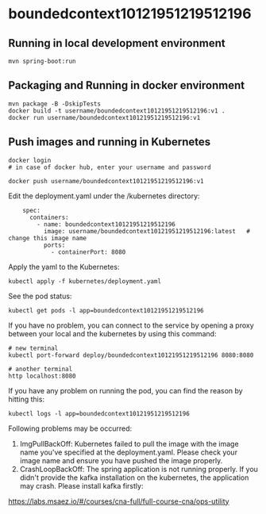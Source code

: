 # boundedcontext10121951219512196

## Running in local development environment

```
mvn spring-boot:run
```

## Packaging and Running in docker environment

```
mvn package -B -DskipTests
docker build -t username/boundedcontext10121951219512196:v1 .
docker run username/boundedcontext10121951219512196:v1
```

## Push images and running in Kubernetes

```
docker login 
# in case of docker hub, enter your username and password

docker push username/boundedcontext10121951219512196:v1
```

Edit the deployment.yaml under the /kubernetes directory:
```
    spec:
      containers:
        - name: boundedcontext10121951219512196
          image: username/boundedcontext10121951219512196:latest   # change this image name
          ports:
            - containerPort: 8080

```

Apply the yaml to the Kubernetes:
```
kubectl apply -f kubernetes/deployment.yaml
```

See the pod status:
```
kubectl get pods -l app=boundedcontext10121951219512196
```

If you have no problem, you can connect to the service by opening a proxy between your local and the kubernetes by using this command:
```
# new terminal
kubectl port-forward deploy/boundedcontext10121951219512196 8080:8080

# another terminal
http localhost:8080
```

If you have any problem on running the pod, you can find the reason by hitting this:
```
kubectl logs -l app=boundedcontext10121951219512196
```

Following problems may be occurred:

1. ImgPullBackOff:  Kubernetes failed to pull the image with the image name you've specified at the deployment.yaml. Please check your image name and ensure you have pushed the image properly.
1. CrashLoopBackOff: The spring application is not running properly. If you didn't provide the kafka installation on the kubernetes, the application may crash. Please install kafka firstly:

https://labs.msaez.io/#/courses/cna-full/full-course-cna/ops-utility

